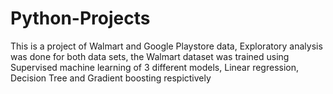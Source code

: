 # Python-Projects
This is a project of Walmart and Google Playstore data, Exploratory analysis was done for both data sets, the Walmart dataset was trained using Supervised machine learning of 3 different models, Linear regression, Decision Tree and Gradient boosting respictively 
